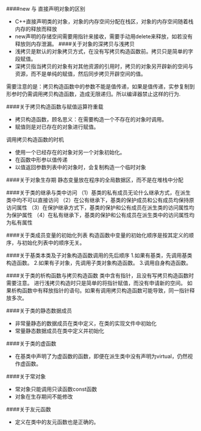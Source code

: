 ####new 与 直接声明对象的区别
+ C++直接声明类的对象，对象的内存空间分配在栈区，对象的内存空间随着栈内存的释放而释放
+ new声明的存储空间需要用指针来接收，需要手动用delete来释放，如若没有释放则内存泄漏。 
####关于对象的深拷贝与浅拷贝
+ 浅拷贝是默认的对象拷贝方式，在没有写拷贝构造函数前。拷贝只是简单的字段赋值。
+ 深拷贝指当拷贝的对象有对其他资源的引用时，拷贝的对象另开辟新的空间与资源，而不是单纯的赋值，然后同步拷贝开辟空间的值。

需要注意的是：拷贝构造函数中的参数不能是值传递，如果是值传递，实参复制到形参时仍需调用拷贝构造函数，造成无限递归。所以编译器禁止这样的行为.

####关于拷贝构造函数与赋值运算符重载
+ 拷贝构造函数，顾名思义：在需要构造一个不存在的对象时调用。
+ 赋值则是对已存在的对象进行赋值。

调用拷贝构造函数的时机
+ 使用一个已经存在的对象对另一个对象初始化。
+ 在函数中形参以值传递
+ 以值返回参数列表中的对象时，会复制构造一个临时对象

####关于对象生存期
静态变量放在程序的全局数据区，而不是在堆栈中分配

####关于类的继承与类中访问
（1）基类的私有成员无论什么继承方式，在派生类中均不可以直接访问
（2）在公有继承下，基类的保护成员和公有成员均保持原访问属性
（3）在保护继承方式下，基类的保护和公有成员在派生类的访问属性均为保护属性
（4）在私有继承下，基类的保护和公有成员在派生类中的访问属性均为私有属性


####关于类成员变量的初始化列表
构造函数中变量的初始化顺序是按其定义的顺序，与初始化列表中的顺序无关。

####关于基类本类及子对象构造函数调用的先后顺序
1.如果有基类，先调用基类构造函数。
2.如果有子对象，先调用子类对象构造函数。
3.调用自身构造函数。

####关于类的析构函数与拷贝构造函数
类中含有指针，且没有写拷贝构造函数时需要注意。
进行浅拷贝构造时只是简单的将指针赋值，而没有申请新的空间。
如果析构函数中有释放指针的语句。如果有调用拷贝构造函数可能导致，同一指针释放多次。

####关于类的静态数据成员
+ 非常量静态的数据成员在类中定义，在类的实现文件中初始化
+ 常量静态数据成员在类中定义并初始化

####关于类的虚函数
+ 在基类中声明了为虚函数的函数，即便在派生类中没有声明为virtual，仍然视作虚函数。


####关于常对象
+ 常对象只能调用只读函数const函数
+ 对象在生存期间不能修改

####关于友元函数
+ 定义在类中的友元函数也是正确的。

